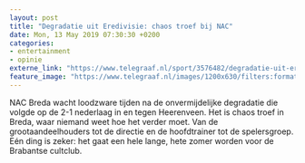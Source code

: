 ```yaml
---
layout: post
title: "Degradatie uit Eredivisie: chaos troef bij NAC"
date: Mon, 13 May 2019 07:30:30 +0200
categories: 
- entertainment 
- opinie 
externe_link: "https://www.telegraaf.nl/sport/3576482/degradatie-uit-eredivisie-chaos-troef-bij-nac"
feature_image: "https://www.telegraaf.nl/images/1200x630/filters:format(jpeg):quality(80)/cdn-kiosk-api.telegraaf.nl/38b00e2c-7540-11e9-b74b-0218eaf05005.jpg"
---
```


<p class="intro">NAC Breda wacht loodzware tijden na de onvermijdelijke degradatie die volgde op de 2-1 nederlaag in en tegen Heerenveen. Het is chaos troef in Breda, waar niemand weet hoe het verder moet. Van de grootaandeelhouders tot de directie en de hoofdtrainer tot de spelersgroep. Eén ding is zeker: het gaat een hele lange, hete zomer worden voor de Brabantse cultclub.</p>
